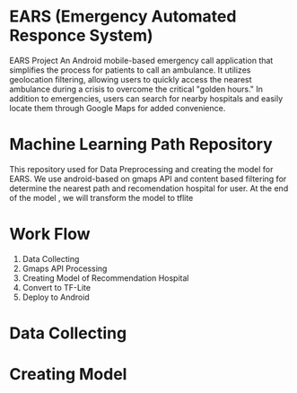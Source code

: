 # EARS  (Emergency Automated Responce System)
EARS Project 
An Android mobile-based emergency call application that simplifies the process for patients to call an ambulance. It utilizes geolocation filtering, allowing users to quickly access the nearest ambulance during a crisis to overcome the critical "golden hours."
In addition to emergencies, users can search for nearby hospitals and easily locate them through Google Maps for added convenience.
# Machine Learning Path Repository 
This repository used for Data Preprocessing and creating the model for EARS. We use android-based on gmaps API and content based filtering for determine the nearest path and recomendation hospital for user. At the end of the model , we will transform the model to tflite
# Work Flow 
1. Data Collecting 
2. Gmaps API Processing
3. Creating Model of Recommendation Hospital 
4. Convert to TF-Lite
5. Deploy to Android 
# Data Collecting 

# Creating Model 
